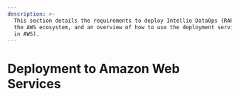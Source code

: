 ```yaml
---
description: >-
  This section details the requirements to deploy Intellio DataOps (RAP) onto
  the AWS ecosystem, and an overview of how to use the deployment services (UI
  in AWS).
---
```


# Deployment to Amazon Web Services


